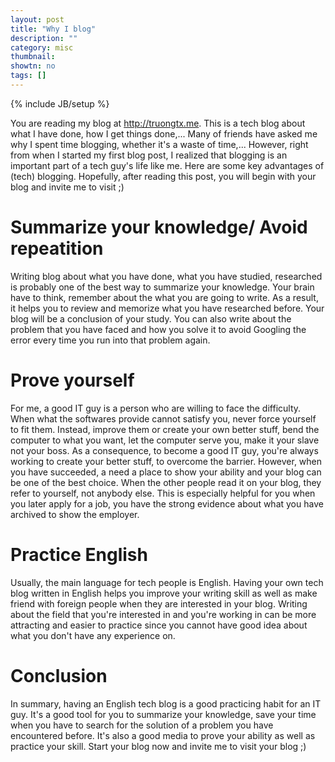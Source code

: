 ```yaml
---
layout: post
title: "Why I blog"
description: ""
category: misc
thumbnail: 
showtn: no
tags: []
---
```

{% include JB/setup %}

You are reading my blog at <http://truongtx.me>. This is a tech blog about what
I have done, how I get things done,... Many of friends have asked me why I spent
time blogging, whether it's a waste of time,... However, right from when I
started my first blog post, I realized that blogging is an important part of a
tech guy's life like me. Here are some key advantages of (tech) blogging.
Hopefully, after reading this post, you will begin with your blog and invite me
to visit ;)

<!-- more -->

# Summarize your knowledge/ Avoid repeatition

Writing blog about what you have done, what you have studied, researched is
probably one of the best way to summarize your knowledge. Your brain have to
think, remember about the what you are going to write. As a result, it helps you
to review and memorize what you have researched before. Your blog will be a
conclusion of your study. You can also write about the problem that you have
faced and how you solve it to avoid Googling the error every time you run into
that problem again.

# Prove yourself

For me, a good IT guy is a person who are willing to face the difficulty. When
what the softwares provide cannot satisfy you, never force yourself to fit them.
Instead, improve them or create your own better stuff, bend the computer to what
you want, let the computer serve you, make it your slave not your boss. As a
consequence, to become a good IT guy, you're always working to create your
better stuff, to overcome the barrier. However, when you have succeeded, a need
a place to show your ability and your blog can be one of the best choice. When
the other people read it on your blog, they refer to yourself, not anybody else.
This is especially helpful for you when you later apply for a job, you have the
strong evidence about what you have archived to show the employer.

# Practice English

Usually, the main language for tech people is English. Having your own tech blog
written in English helps you improve your writing skill as well as make friend
with foreign people when they are interested in your blog. Writing about the
field that you're interested in and you're working in can be more attracting and
easier to practice since you cannot have good idea about what you don't have any
experience on.

# Conclusion

In summary, having an English tech blog is a good practicing habit for an IT
guy. It's a good tool for you to summarize your knowledge, save your time
when you have to search for the solution of a problem you have encountered
before. It's also a good media to prove your ability as well as practice your
skill. Start your blog now and invite me to visit your blog ;)
